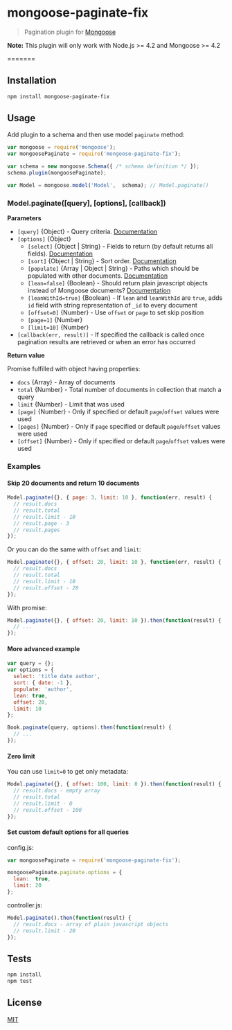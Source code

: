 
# mongoose-paginate-fix

> Pagination plugin for [Mongoose](http://mongoosejs.com)

**Note:** This plugin will only work with Node.js >= 4.2 and Mongoose >= 4.2

=======

## Installation

```sh
npm install mongoose-paginate-fix
```

## Usage

Add plugin to a schema and then use model `paginate` method:

```js
var mongoose = require('mongoose');
var mongoosePaginate = require('mongoose-paginate-fix');

var schema = new mongoose.Schema({ /* schema definition */ });
schema.plugin(mongoosePaginate);

var Model = mongoose.model('Model',  schema); // Model.paginate()
```

### Model.paginate([query], [options], [callback])

**Parameters**

* `[query]` {Object} - Query criteria. [Documentation](https://docs.mongodb.org/manual/tutorial/query-documents)
* `[options]` {Object}
  - `[select]` {Object | String} - Fields to return (by default returns all fields). [Documentation](http://mongoosejs.com/docs/api.html#query_Query-select) 
  - `[sort]` {Object | String} - Sort order. [Documentation](http://mongoosejs.com/docs/api.html#query_Query-sort) 
  - `[populate]` {Array | Object | String} - Paths which should be populated with other documents. [Documentation](http://mongoosejs.com/docs/api.html#query_Query-populate)
  - `[lean=false]` {Boolean} - Should return plain javascript objects instead of Mongoose documents?  [Documentation](http://mongoosejs.com/docs/api.html#query_Query-lean)
  - `[leanWithId=true]` {Boolean} - If `lean` and `leanWithId` are `true`, adds `id` field with string representation of `_id` to every document
  - `[offset=0]` {Number} - Use `offset` or `page` to set skip position
  - `[page=1]` {Number}
  - `[limit=10]` {Number}
* `[callback(err, result)]` - If specified the callback is called once pagination results are retrieved or when an error has occurred

**Return value**

Promise fulfilled with object having properties:
* `docs` {Array} - Array of documents
* `total` {Number} - Total number of documents in collection that match a query
* `limit` {Number} - Limit that was used
* `[page]` {Number} - Only if specified or default `page`/`offset` values were used 
* `[pages]` {Number} - Only if `page` specified or default `page`/`offset` values were used 
* `[offset]` {Number} - Only if specified or default `page`/`offset` values were used

### Examples

#### Skip 20 documents and return 10 documents

```js
Model.paginate({}, { page: 3, limit: 10 }, function(err, result) {
  // result.docs
  // result.total
  // result.limit - 10
  // result.page - 3
  // result.pages
});
```

Or you can do the same with `offset` and `limit`:

```js
Model.paginate({}, { offset: 20, limit: 10 }, function(err, result) {
  // result.docs
  // result.total
  // result.limit - 10
  // result.offset - 20
});
```

With promise:

```js
Model.paginate({}, { offset: 20, limit: 10 }).then(function(result) {
  // ...
});
```

#### More advanced example

```js
var query = {};
var options = {
  select: 'title date author',
  sort: { date: -1 },
  populate: 'author',
  lean: true,
  offset: 20, 
  limit: 10
};

Book.paginate(query, options).then(function(result) {
  // ...
});
```

#### Zero limit

You can use `limit=0` to get only metadata:

```js
Model.paginate({}, { offset: 100, limit: 0 }).then(function(result) {
  // result.docs - empty array
  // result.total
  // result.limit - 0
  // result.offset - 100
});
```

#### Set custom default options for all queries

config.js:

```js
var mongoosePaginate = require('mongoose-paginate-fix');

mongoosePaginate.paginate.options = { 
  lean:  true,
  limit: 20
};
```

controller.js:

```js
Model.paginate().then(function(result) {
  // result.docs - array of plain javascript objects
  // result.limit - 20
});
```

## Tests

```sh
npm install
npm test
```

## License

[MIT](LICENSE)
